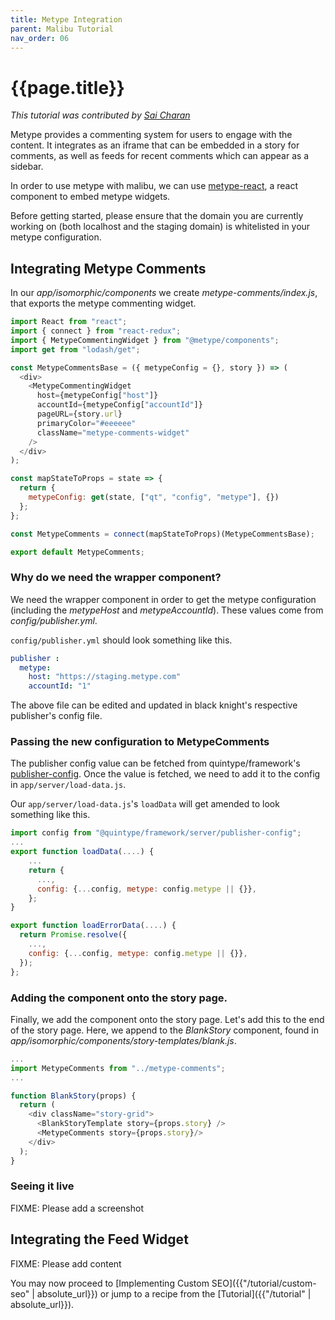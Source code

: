 ```yaml
---
title: Metype Integration
parent: Malibu Tutorial
nav_order: 06
---
```


# {{page.title}}

*This tutorial was contributed by [Sai Charan](https://twitter.com/saiicharan)*

Metype provides a commenting system for users to engage with the content. It integrates as an iframe that can be embedded in a story for comments, as well as feeds for recent comments which can appear as a sidebar.

In order to use metype with malibu, we can use [metype-react](https://github.com/quintype/metype-react), a react component to embed metype widgets.

Before getting started, please ensure that the domain you are currently working on (both localhost and the staging domain) is whitelisted in your metype configuration.

## Integrating Metype Comments

In our *app/isomorphic/components* we create *metype-comments/index.js*, that exports the metype commenting widget.

```javascript
import React from "react";
import { connect } from "react-redux";
import { MetypeCommentingWidget } from "@metype/components";
import get from "lodash/get";

const MetypeCommentsBase = ({ metypeConfig = {}, story }) => (
  <div>
    <MetypeCommentingWidget
      host={metypeConfig["host"]}
      accountId={metypeConfig["accountId"]}
      pageURL={story.url}
      primaryColor="#eeeeee"
      className="metype-comments-widget"
    />
  </div>
);

const mapStateToProps = state => {
  return {
    metypeConfig: get(state, ["qt", "config", "metype"], {})
  };
};

const MetypeComments = connect(mapStateToProps)(MetypeCommentsBase);

export default MetypeComments;
```

### Why do we need the wrapper component?

We need the wrapper component in order to get the metype configuration (including the *metypeHost* and *metypeAccountId*). These values come from *config/publisher.yml*.

`config/publisher.yml` should look something like this.

```yaml
publisher :
  metype:
    host: "https://staging.metype.com"
    accountId: "1"
```

The above file can be edited and updated in black knight's respective publisher's config file.

### Passing the new configuration to MetypeComments

The publisher config value can be fetched from quintype/framework's [publisher-config](https://developers.quintype.com/quintype-node-framework/module-publisher-config.html). Once the value is fetched, we need to add it to the config in `app/server/load-data.js`.

Our `app/server/load-data.js`'s `loadData` will get amended to look something like this.

```javascript
import config from "@quintype/framework/server/publisher-config";
...
export function loadData(....) {
    ...
    return {
      ...,
      config: {...config, metype: config.metype || {}},
    };
}

export function loadErrorData(....) {
  return Promise.resolve({
    ...,
    config: {...config, metype: config.metype || {}},
  });
};
```

### Adding the component onto the story page.

Finally, we add the component onto the story page. Let's add this to the end of the story page. Here, we append to the *BlankStory* component, found in *app/isomorphic/components/story-templates/blank.js*.

```javascript
...
import MetypeComments from "../metype-comments";
...

function BlankStory(props) {
  return (
    <div className="story-grid">
      <BlankStoryTemplate story={props.story} />
      <MetypeComments story={props.story}/>
    </div>
  );
}
```

### Seeing it live

FIXME: Please add a screenshot

## Integrating the Feed Widget

FIXME: Please add content

You may now proceed to [Implementing Custom SEO]({{"/tutorial/custom-seo" | absolute_url}}) or jump to a recipe from the [Tutorial]({{"/tutorial" | absolute_url}}).
